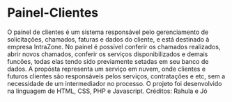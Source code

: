 # Painel-Clientes

O painel de clientes é um sistema responsável pelo gerenciamento de solicitações, chamados, faturas e dados do cliente, e está destinado à empresa IntraZone.
No painel é possível conferir os chamados realizados, abrir novos chamados, conferir os serviços disponibilizados e demais funcões, todas elas tendo sido previamente setadas em seu banco de dados.
A propósta representa um serviço em nuvem, onde clientes e futuros clientes são responsáveis pelos serviços, contratações e etc, sem a necessidade de um intermediador no processo.
O projeto foi desenvolvido na linguagem de HTML, CSS, PHP e Javascript.
Créditos: Rahula e Jó